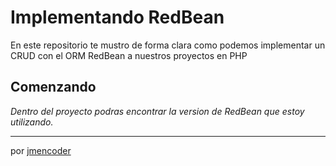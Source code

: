 # Implementando RedBean

En este repositorio te mustro de forma clara como podemos implementar un CRUD con el ORM RedBean a nuestros proyectos en PHP

## Comenzando 

_Dentro del proyecto podras encontrar la version de RedBean que estoy utilizando._

---
por [jmencoder](https://github.com/jmencoder)